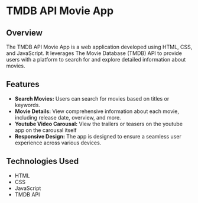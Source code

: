 # TMDB API Movie App

## Overview

The TMDB API Movie App is a web application developed using HTML, CSS, and JavaScript. It leverages The Movie Database (TMDB) API to provide users with a platform to search for and explore detailed information about movies.

## Features

- **Search Movies:** Users can search for movies based on titles or keywords.
- **Movie Details:** View comprehensive information about each movie, including release date, overview, and more.
- **Youtube Video Carousal:** View the trailers or teasers on the youtube app on the carousal itself  
- **Responsive Design:** The app is designed to ensure a seamless user experience across various devices.

## Technologies Used

- HTML
- CSS
- JavaScript
- TMDB API
